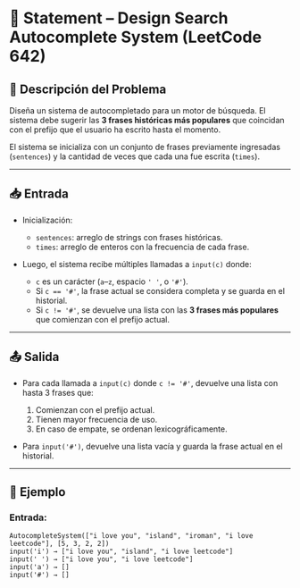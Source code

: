 # 📝 Statement – Design Search Autocomplete System (LeetCode 642)

## 🧩 Descripción del Problema

Diseña un sistema de autocompletado para un motor de búsqueda. El sistema debe sugerir las **3 frases históricas más populares** que coincidan con el prefijo que el usuario ha escrito hasta el momento.

El sistema se inicializa con un conjunto de frases previamente ingresadas (`sentences`) y la cantidad de veces que cada una fue escrita (`times`).

---

## 📥 Entrada

- Inicialización:
  - `sentences`: arreglo de strings con frases históricas.
  - `times`: arreglo de enteros con la frecuencia de cada frase.

- Luego, el sistema recibe múltiples llamadas a `input(c)` donde:
  - `c` es un carácter (`a`–`z`, espacio `' '`, o `'#'`).
  - Si `c == '#'`, la frase actual se considera completa y se guarda en el historial.
  - Si `c != '#'`, se devuelve una lista con las **3 frases más populares** que comienzan con el prefijo actual.

---

## 📤 Salida

- Para cada llamada a `input(c)` donde `c != '#'`, devuelve una lista con hasta 3 frases que:
  1. Comienzan con el prefijo actual.
  2. Tienen mayor frecuencia de uso.
  3. En caso de empate, se ordenan lexicográficamente.

- Para `input('#')`, devuelve una lista vacía y guarda la frase actual en el historial.

---

## 🧠 Ejemplo

### Entrada:
```plaintext
AutocompleteSystem(["i love you", "island", "iroman", "i love leetcode"], [5, 3, 2, 2])
input('i') → ["i love you", "island", "i love leetcode"]
input(' ') → ["i love you", "i love leetcode"]
input('a') → []
input('#') → []
